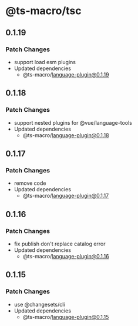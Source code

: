 # @ts-macro/tsc

## 0.1.19
### Patch Changes

- support load esm plugins
- Updated dependencies
  - @ts-macro/language-plugin@0.1.19

## 0.1.18
### Patch Changes

- support nested plugins for @vue/language-tools
- Updated dependencies
  - @ts-macro/language-plugin@0.1.18

## 0.1.17
### Patch Changes

- remove code
- Updated dependencies
  - @ts-macro/language-plugin@0.1.17

## 0.1.16
### Patch Changes

- fix publish don't replace catalog error
- Updated dependencies
  - @ts-macro/language-plugin@0.1.16

## 0.1.15
### Patch Changes

- use @changesets/cli
- Updated dependencies
  - @ts-macro/language-plugin@0.1.15

